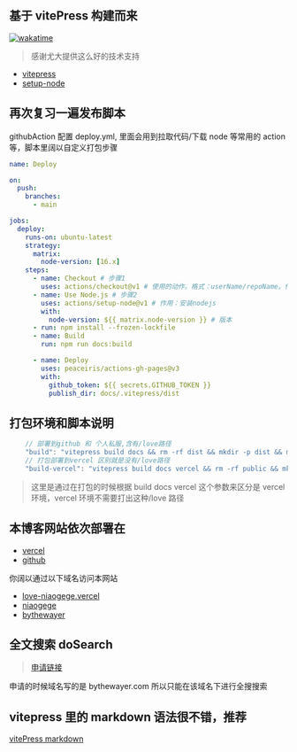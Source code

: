 ## 基于 vitePress 构建而来

[![wakatime](https://wakatime.com/badge/github/niaogege/love.svg)](https://wakatime.com/badge/github/niaogege/love)

> 感谢尤大提供这么好的技术支持

- [vitepress](https://vitepress.vuejs.org/)
- [setup-node](https://github.com/actions/setup-node#caching-packages-dependencies)

## 再次复习一遍发布脚本

githubAction 配置 deploy.yml, 里面会用到拉取代码/下载 node 等常用的 action 等，脚本里阔以自定义打包步骤

```yml
name: Deploy

on:
  push:
    branches:
      - main

jobs:
  deploy:
    runs-on: ubuntu-latest
    strategy:
      matrix:
        node-version: [16.x]
    steps:
      - name: Checkout # 步骤1
        uses: actions/checkout@v1 # 使用的动作。格式：userName/repoName。作用：检出仓库，获取源码。 官方actions库：https://github.com/actions
      - name: Use Node.js # 步骤2
        uses: actions/setup-node@v1 # 作用：安装nodejs
        with:
          node-version: ${{ matrix.node-version }} # 版本
      - run: npm install --frozen-lockfile
      - name: Build
        run: npm run docs:build

      - name: Deploy
        uses: peaceiris/actions-gh-pages@v3
        with:
          github_token: ${{ secrets.GITHUB_TOKEN }}
          publish_dir: docs/.vitepress/dist
```

## 打包环境和脚本说明

```js
    // 部署到github 和 个人私服,含有/love路径
    "build": "vitepress build docs && rm -rf dist && mkdir -p dist && mv ./docs/.vitepress/dist ./",
    // 打包部署到vercel 区别就是没有/love路径
    "build-vercel": "vitepress build docs vercel && rm -rf public && mkdir -p public && mv ./docs/.vitepress/dist/* ./public"
```

> 这里是通过在打包的时候根据 build docs vercel 这个参数来区分是 vercel 环境，vercel 环境不需要打出这种/love 路径

## 本博客网站依次部署在

- [vercel](https://love-niaogege.vercel.app/)
- [github](https://github.com/niaogege/love)

你阔以通过以下域名访问本网站

- [love-niaogege.vercel](https://love-niaogege.vercel.app/)
- [niaogege](http://niaogege.cn/love/)
- [bythewayer](https://www.bythewayer.com/love)

## 全文搜索 doSearch

> [申请链接](https://docsearch.algolia.com/apply/)

申请的时候域名写的是 bythewayer.com 所以只能在该域名下进行全搜搜索

## vitepress 里的 markdown 语法很不错，推荐

[vitePress markdown](https://vitepress.vuejs.org/guide/markdown#emoji)
